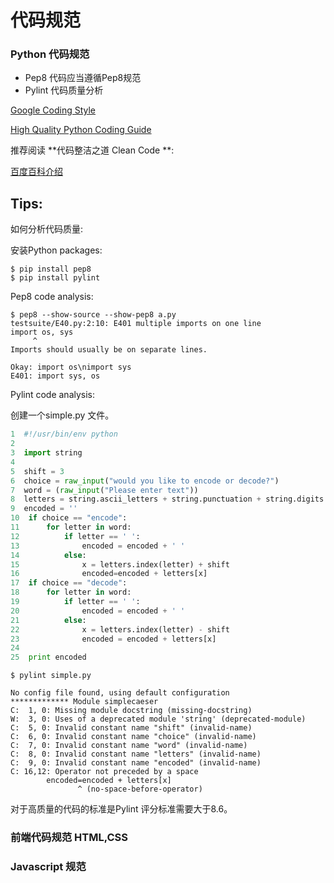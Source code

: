 # 代码规范

### Python 代码规范

* Pep8 代码应当遵循Pep8规范
* Pylint 代码质量分析

[Google Coding Style](
https://google-styleguide.googlecode.com/svn/trunk/pyguide.html)


[High Quality Python Coding Guide](
http://docs.python-guide.org/en/latest/writing/style/)


推荐阅读 **代码整洁之道 Clean Code **:

[百度百科介绍](http://baike.baidu.com/view/2708403.htm?fr=aladdin)

Tips:
----------
如何分析代码质量:

安装Python packages:

    $ pip install pep8
    $ pip install pylint

Pep8 code analysis:

    $ pep8 --show-source --show-pep8 a.py
    testsuite/E40.py:2:10: E401 multiple imports on one line
    import os, sys
         ^
    Imports should usually be on separate lines.

    Okay: import os\nimport sys
    E401: import sys, os

Pylint code analysis:

创建一个simple.py 文件。

```python
1  #!/usr/bin/env python
2
3  import string
4
5  shift = 3
6  choice = raw_input("would you like to encode or decode?")
7  word = (raw_input("Please enter text"))
8  letters = string.ascii_letters + string.punctuation + string.digits
9  encoded = ''
10  if choice == "encode":
11      for letter in word:
12          if letter == ' ':
13              encoded = encoded + ' '
14          else:
15              x = letters.index(letter) + shift
16              encoded=encoded + letters[x]
17  if choice == "decode":
18      for letter in word:
19          if letter == ' ':
20              encoded = encoded + ' '
21          else:
22              x = letters.index(letter) - shift
23              encoded = encoded + letters[x]
24
25  print encoded
```

    $ pylint simple.py

    No config file found, using default configuration
    ************* Module simplecaeser
    C:  1, 0: Missing module docstring (missing-docstring)
    W:  3, 0: Uses of a deprecated module 'string' (deprecated-module)
    C:  5, 0: Invalid constant name "shift" (invalid-name)
    C:  6, 0: Invalid constant name "choice" (invalid-name)
    C:  7, 0: Invalid constant name "word" (invalid-name)
    C:  8, 0: Invalid constant name "letters" (invalid-name)
    C:  9, 0: Invalid constant name "encoded" (invalid-name)
    C: 16,12: Operator not preceded by a space
            encoded=encoded + letters[x]
                   ^ (no-space-before-operator)

对于高质量的代码的标准是Pylint 评分标准需要大于8.6。



### 前端代码规范 HTML,CSS



### Javascript 规范



